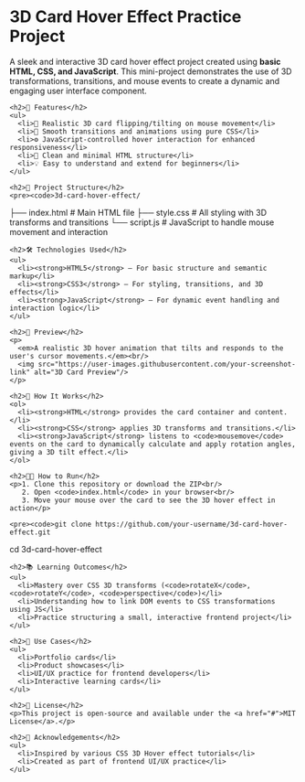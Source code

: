 <!DOCTYPE html>
<html lang="en">
<head>
  <meta charset="UTF-8" />
  <meta name="viewport" content="width=device-width, initial-scale=1.0"/>
  <title>3D Card Hover Effect - Project ReadMe</title>

</head>
<body>
  <div class="container">
    <h1>3D Card Hover Effect Practice Project</h1>
    <p>
      A sleek and interactive 3D card hover effect project created using <strong>basic HTML, CSS, and JavaScript</strong>. This mini-project demonstrates the use of 3D transformations, transitions, and mouse events to create a dynamic and engaging user interface component.
    </p>

    <h2>🚀 Features</h2>
    <ul>
      <li>🎴 Realistic 3D card flipping/tilting on mouse movement</li>
      <li>🎨 Smooth transitions and animations using pure CSS</li>
      <li>⚙️ JavaScript-controlled hover interaction for enhanced responsiveness</li>
      <li>🧰 Clean and minimal HTML structure</li>
      <li>💡 Easy to understand and extend for beginners</li>
    </ul>

    <h2>📁 Project Structure</h2>
    <pre><code>3d-card-hover-effect/
├── index.html        # Main HTML file
├── style.css         # All styling with 3D transforms and transitions
└── script.js         # JavaScript to handle mouse movement and interaction
</code></pre>

    <h2>🛠️ Technologies Used</h2>
    <ul>
      <li><strong>HTML5</strong> – For basic structure and semantic markup</li>
      <li><strong>CSS3</strong> – For styling, transitions, and 3D effects</li>
      <li><strong>JavaScript</strong> – For dynamic event handling and interaction logic</li>
    </ul>

    <h2>📸 Preview</h2>
    <p>
      <em>A realistic 3D hover animation that tilts and responds to the user's cursor movements.</em><br/>
      <img src="https://user-images.githubusercontent.com/your-screenshot-link" alt="3D Card Preview"/>
    </p>

    <h2>🧪 How It Works</h2>
    <ol>
      <li><strong>HTML</strong> provides the card container and content.</li>
      <li><strong>CSS</strong> applies 3D transforms and transitions.</li>
      <li><strong>JavaScript</strong> listens to <code>mousemove</code> events on the card to dynamically calculate and apply rotation angles, giving a 3D tilt effect.</li>
    </ol>

    <h2>🧑‍💻 How to Run</h2>
    <p>1. Clone this repository or download the ZIP<br/>
       2. Open <code>index.html</code> in your browser<br/>
       3. Move your mouse over the card to see the 3D hover effect in action</p>

    <pre><code>git clone https://github.com/your-username/3d-card-hover-effect.git
cd 3d-card-hover-effect</code></pre>

    <h2>📚 Learning Outcomes</h2>
    <ul>
      <li>Mastery over CSS 3D transforms (<code>rotateX</code>, <code>rotateY</code>, <code>perspective</code>)</li>
      <li>Understanding how to link DOM events to CSS transformations using JS</li>
      <li>Practice structuring a small, interactive frontend project</li>
    </ul>

    <h2>📌 Use Cases</h2>
    <ul>
      <li>Portfolio cards</li>
      <li>Product showcases</li>
      <li>UI/UX practice for frontend developers</li>
      <li>Interactive learning cards</li>
    </ul>

    <h2>📄 License</h2>
    <p>This project is open-source and available under the <a href="#">MIT License</a>.</p>

    <h2>🙌 Acknowledgements</h2>
    <ul>
      <li>Inspired by various CSS 3D Hover effect tutorials</li>
      <li>Created as part of frontend UI/UX practice</li>
    </ul>
  </div>
</body>
</html>

